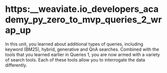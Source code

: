 # https:__weaviate.io_developers_academy_py_zero_to_mvp_queries_2_wrap_up
In this unit, you learned about additional types of queries, including keyword (BM25), hybrid, generative and QnA searches. Combined with the tools that you learned earlier in Queries 1, you are now armed with a variety of search tools. Each of these tools allow you to interrogate the data differently.
